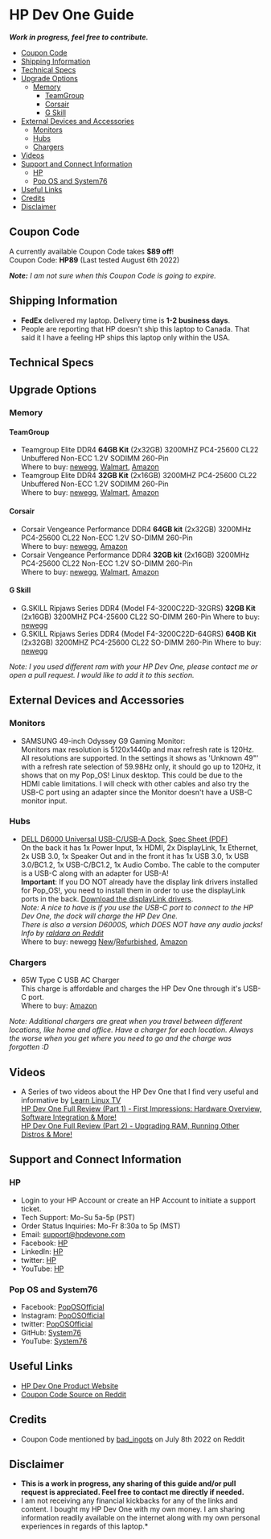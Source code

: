 # HP Dev One Guide
***Work in progress, feel free to contribute.***

- [Coupon Code](#coupon-code)
- [Shipping Information](#shipping-information)
- [Technical Specs](#technical-specs)
- [Upgrade Options](#upgrade-options)
  - [Memory](#memory)
    - [TeamGroup](#teamgroup)
    - [Corsair](#corsair)
    - [G Skill](#g-skill)
- [External Devices and Accessories](#external-devices-and-accessories)
  - [Monitors](#monitors)
  - [Hubs](#hubs)
  - [Chargers](#chargers)
- [Videos](#videos)
- [Support and Connect Information](#support-and-connect-information)
  - [HP](#hp)
  - [Pop OS and System76](#pop-os-and-system76)
- [Useful Links](#useful-links)
- [Credits](#credits)
- [Disclaimer](#disclaimer)

## Coupon Code

A currently available Coupon Code takes **$89 off**!  
Coupon Code: **HP89** (Last tested August 6th 2022)

***Note:*** *I am not sure when this Coupon Code is going to expire.*

## Shipping Information

- **FedEx** delivered my laptop. Delivery time is **1-2 business days**.
- People are reporting that HP doesn't ship this laptop to Canada. That said it I have a feeling HP ships this laptop only within the USA.

## Technical Specs

## Upgrade Options
### Memory

#### TeamGroup
  - Teamgroup Elite DDR4 **64GB Kit** (2x32GB) 3200MHZ PC4-25600 CL22 Unbuffered Non-ECC 1.2V SODIMM 260-Pin  
Where to buy: [newegg](https://www.newegg.com/team-64gb-260-pin-ddr4-so-dimm/p/N82E16820331505), [Walmart](https://www.walmart.com/ip/Team-Group-Inc-TED464G3200C22DC-S01-Nbm-2-32g-team-Ted464g3200c22dc-s01/844902433), [Amazon](https://www.amazon.com/TEAMGROUP-PC4-25600-Unbuffered-Notebook-Computer/dp/B08TQBY2NR)
  - Teamgroup Elite DDR4 **32GB Kit** (2x16GB) 3200MHZ PC4-25600 CL22 Unbuffered Non-ECC 1.2V SODIMM 260-Pin  
Where to buy: [newegg](https://www.newegg.com/team-32gb-260-pin-ddr4-so-dimm/p/N82E16820331504), [Walmart](https://www.walmart.com/ip/Team-TED432G3200C22DC-S01-Elite-2-x-16GB-260-Pin-DDR4-SO-DIMM-DDR4-3200-Laptop-Memory-Model/252223474), [Amazon](https://www.amazon.com/TEAMGROUP-PC4-25600-Unbuffered-Notebook-Computer/dp/B08T17RQ87?th=1)

#### Corsair
  - Corsair Vengeance Performance DDR4 **64GB kit** (2x32GB) 3200MHz PC4-25600 CL22 Non-ECC 1.2V SO-DIMM 260-Pin  
Where to buy: [newegg](https://www.newegg.com/corsair-64gb-260-pin-ddr4-so-dimm/p/N82E16820236807), [Amazon](https://www.amazon.com/Vengeance-Performance-3200MHz-Unbuffered-notebooks/dp/B09DTG3BD7)
  - Corsair Vengeance Performance DDR4 **32GB kit** (2x16GB) 3200MHz PC4-25600 CL22 Non-ECC 1.2V SO-DIMM 260-Pin  
Where to buy: [newegg](https://www.newegg.com/corsair-32gb-260-pin-ddr4-so-dimm/p/N82E16820236681), [Walmart](https://www.walmart.com/ip/Corsair-CMSX32GX4M2A3200C22-32GB-260-Pin-DDR4-SO-DIMM-DDR4-3200-MHz-Laptop-Memory-Module/372409453), [Amazon](https://www.amazon.com/gp/product/B08GSTF5NJ)

#### G Skill
  - G.SKILL Ripjaws Series DDR4 (Model F4-3200C22D-32GRS) **32GB Kit** (2x16GB) 3200MHZ PC4-25600 CL22 SO-DIMM 260-Pin
Where to buy: [newegg](https://www.newegg.com/g-skill-32gb-260-pin-ddr4-so-dimm/p/N82E16820374024)
  - G.SKILL Ripjaws Series DDR4 (Model F4-3200C22D-64GRS) **64GB Kit** (2x32GB) 3200MHZ PC4-25600 CL22 SO-DIMM 260-Pin
Where to buy: [newegg](https://www.newegg.com/g-skill-64gb-260-pin-ddr4-so-dimm/p/N82E16820374025) 

*Note: I you used different ram with your HP Dev One, please contact me or open a pull request. I would like to add it to this section.*

## External Devices and Accessories  

### Monitors
- SAMSUNG 49-inch Odyssey G9 Gaming Monitor:  
Monitors max resolution is 5120x1440p and max refresh rate is 120Hz. All resolutions are supported. In the settings it shows as 'Unknown 49"' with a refresh rate selection of 59.98Hz only, it should go up to 120Hz, it shows that on my Pop_OS! Linux desktop. This could be due to the HDMI cable limitations. I will check with other cables and also try the USB-C port using an adapter since the Monitor doesn't have a USB-C monitor input.

### Hubs
- [DELL D6000 Universal USB-C/USB-A Dock](https://www.dell.com/support/home/en-us/product-support/product/dell-universal-dock-d6000/docs), [Spec Sheet (PDF)](https://www.delltechnologies.com/asset/en-us/products/electronics-and-accessories/technical-support/Dell_Universal_Dock_D6000_Spec_Sheet.pdf)  
On the back it has 1x Power Input, 1x HDMI, 2x DisplayLink, 1x Ethernet, 2x USB 3.0, 1x Speaker Out and in the front it has 1x USB 3.0, 1x USB 3.0/BC1.2, 1x USB-C/BC1.2, 1x Audio Combo. The cable to the computer is a USB-C along with an adapter for USB-A!  
**Important**: If you DO NOT already have the display link drivers installed for Pop_OS!, you need to install them in order to use the displayLink ports in the back. [Download the displayLink drivers](https://www.synaptics.com/products/displaylink-graphics/downloads/ubuntu).  
*Note: A nice to have is if you use the USB-C port to connect to the HP Dev One, the dock will charge the HP Dev One.  
There is also a version D6000S, which DOES NOT have any audio jacks! Info by [raldara on Reddit](https://www.reddit.com/r/Dell/comments/vn617z/comment/ie5bh28/?utm_source=share&utm_medium=web2x&context=3)*  
Where to buy: newegg [New](https://www.newegg.com/black-dell-d6000/p/1DN-0002-000H2)/[Refurbished](https://www.newegg.com/dell-d6000-black/p/1DN-0002-00581), [Amazon](https://www.amazon.com/Dell-452-BCYT-D6000-Universal-Black/dp/B071YTQBXM)

### Chargers

- 65W Type C USB AC Charger  
This charge is affordable and charges the HP Dev One through it's USB-C port.  
Where to buy: [Amazon](https://www.amazon.com/gp/product/B09B78WPXK)  

*Note: Additional chargers are great when you travel between different locations, like home and office. Have a charger for each location. Always the worse when you get where you need to go and the charge was forgotten :D*

## Videos

- A Series of two videos about the HP Dev One that I find very useful and informative by [Learn Linux TV](https://www.youtube.com/c/LearnLinuxtv)  
[HP Dev One Full Review (Part 1) - First Impressions: Hardware Overview, Software Integration & More!](https://www.youtube.com/watch?v=qF63-jT9_ZQ)  
[HP Dev One Full Review (Part 2) - Upgrading RAM, Running Other Distros & More!](https://www.youtube.com/watch?v=zJotySEbj3o)

## Support and Connect Information

### HP 

- Login to your HP Account or create an HP Account to initiate a support ticket.
- Tech Support: Mo-Su 5a-5p (PST)
- Order Status Inquiries: Mo-Fr 8:30a to 5p (MST)
- Email: [support@hpdevone.com](mailto:support@hpdevone.com)
- Facebook: [HP](https://www.facebook.com/HP)
- LinkedIn: [HP](https://www.linkedin.com/company/hp)
- twitter: [HP](https://twitter.com/HP)
- YouTube: [HP](https://www.youtube.com/HP)

### Pop OS and System76

- Facebook: [PopOSOfficial](https://www.facebook.com/poposofficial)
- Instagram: [PopOSOfficial](https://www.instagram.com/pop_os_official/)
- twitter: [PopOSOfficial](https://twitter.com/pop_os_official)
- GitHub: [System76](https://github.com/system76)
- YouTube: [System76](https://www.youtube.com/c/System76)

## Useful Links

- [HP Dev One Product Website](https://hpdevone.com/)
- [Coupon Code Source on Reddit](https://www.reddit.com/r/linuxhardware/comments/vujx95/hp_dev_one_coupon/)

## Credits

- Coupon Code mentioned by [bad_ingots](https://www.reddit.com/user/bad_ingots/) on July 8th 2022 on Reddit

## Disclaimer
* **This is a work in progress, any sharing of this guide and/or pull request is appreciated. Feel free to contact me directly if needed.**
* I am not receiving any financial kickbacks for any of the links and content. I bought my HP Dev One with my own money. I am sharing information readily available on the internet along with my own personal experiences in regards of this laptop.*
